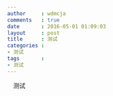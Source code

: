```yaml
---
author     : wdmcja
comments   : true
date       : 2016-05-01 01:09:03
layout     : post
title      : 测试
categories :
- 测试
tags       :
- 测试
---
```


　测试
